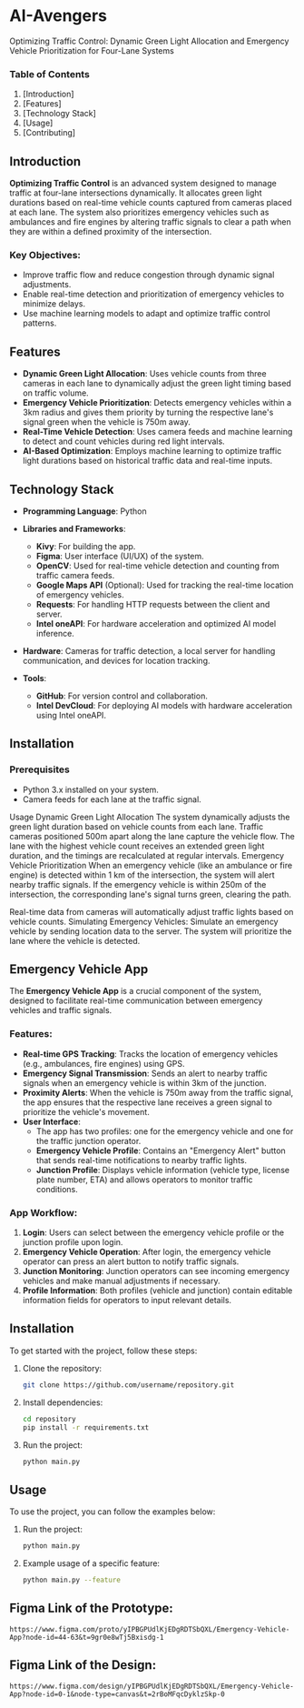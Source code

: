 # AI-Avengers
Optimizing Traffic Control: Dynamic Green Light Allocation and Emergency Vehicle Prioritization for Four-Lane Systems

### Table of Contents
1. [Introduction]
2. [Features]
3. [Technology Stack]
4. [Usage]
5. [Contributing]

## Introduction

**Optimizing Traffic Control** is an advanced system designed to manage traffic at four-lane intersections dynamically. It allocates green light durations based on real-time vehicle counts captured from cameras placed at each lane. The system also prioritizes emergency vehicles such as ambulances and fire engines by altering traffic signals to clear a path when they are within a defined proximity of the intersection.

### Key Objectives:
- Improve traffic flow and reduce congestion through dynamic signal adjustments.
- Enable real-time detection and prioritization of emergency vehicles to minimize delays.
- Use machine learning models to adapt and optimize traffic control patterns.

## Features

- **Dynamic Green Light Allocation**: Uses vehicle counts from three cameras in each lane to dynamically adjust the green light timing based on traffic volume.
- **Emergency Vehicle Prioritization**: Detects emergency vehicles within a 3km radius and gives them priority by turning the respective lane's signal green when the vehicle is 750m away.
- **Real-Time Vehicle Detection**: Uses camera feeds and machine learning to detect and count vehicles during red light intervals.
- **AI-Based Optimization**: Employs machine learning to optimize traffic light durations based on historical traffic data and real-time inputs.

## Technology Stack

- **Programming Language**: Python
- **Libraries and Frameworks**:
  - **Kivy**: For building the app.
  - **Figma**: User interface (UI/UX) of the system.
  - **OpenCV**: Used for real-time vehicle detection and counting from traffic camera feeds.
  - **Google Maps API** (Optional): Used for tracking the real-time location of emergency vehicles.
  - **Requests**: For handling HTTP requests between the client and server.
  - **Intel oneAPI**: For hardware acceleration and optimized AI model inference.
  
- **Hardware**: Cameras for traffic detection, a local server for handling communication, and devices for location tracking.
- **Tools**: 
  - **GitHub**: For version control and collaboration.
  - **Intel DevCloud**: For deploying AI models with hardware acceleration using Intel oneAPI.

## Installation

### Prerequisites
- Python 3.x installed on your system.
- Camera feeds for each lane at the traffic signal.


Usage
Dynamic Green Light Allocation
The system dynamically adjusts the green light duration based on vehicle counts from each lane. Traffic cameras positioned 500m apart along the lane capture the vehicle flow.
The lane with the highest vehicle count receives an extended green light duration, and the timings are recalculated at regular intervals.
Emergency Vehicle Prioritization
When an emergency vehicle (like an ambulance or fire engine) is detected within 1 km of the intersection, the system will alert nearby traffic signals.
If the emergency vehicle is within 250m of the intersection, the corresponding lane's signal turns green, clearing the path.

Real-time data from cameras will automatically adjust traffic lights based on vehicle counts.
Simulating Emergency Vehicles:
Simulate an emergency vehicle by sending location data to the server. The system will prioritize the lane where the vehicle is detected.

## Emergency Vehicle App

The **Emergency Vehicle App** is a crucial component of the system, designed to facilitate real-time communication between emergency vehicles and traffic signals.

### Features:
- **Real-time GPS Tracking**: Tracks the location of emergency vehicles (e.g., ambulances, fire engines) using GPS.
- **Emergency Signal Transmission**: Sends an alert to nearby traffic signals when an emergency vehicle is within 3km of the junction.
- **Proximity Alerts**: When the vehicle is 750m away from the traffic signal, the app ensures that the respective lane receives a green signal to prioritize the vehicle's movement.
- **User Interface**:
  - The app has two profiles: one for the emergency vehicle and one for the traffic junction operator.
  - **Emergency Vehicle Profile**: Contains an "Emergency Alert" button that sends real-time notifications to nearby traffic lights.
  - **Junction Profile**: Displays vehicle information (vehicle type, license plate number, ETA) and allows operators to monitor traffic conditions.

### App Workflow:
1. **Login**: Users can select between the emergency vehicle profile or the junction profile upon login.
2. **Emergency Vehicle Operation**: After login, the emergency vehicle operator can press an alert button to notify traffic signals.
3. **Junction Monitoring**: Junction operators can see incoming emergency vehicles and make manual adjustments if necessary.
4. **Profile Information**: Both profiles (vehicle and junction) contain editable information fields for operators to input relevant details.

## Installation

To get started with the project, follow these steps:

1. Clone the repository:
    ```bash
    git clone https://github.com/username/repository.git
    ```
2. Install dependencies:
    ```bash
    cd repository
    pip install -r requirements.txt
    ```

3. Run the project:
    ```bash
    python main.py
    ```

## Usage

To use the project, you can follow the examples below:

1. Run the project:
    ```bash
    python main.py
    ```
2. Example usage of a specific feature:
    ```bash
    python main.py --feature
    ```

## Figma Link of the Prototype:
    https://www.figma.com/proto/yIPBGPUdlKjEDgRDTSbQXL/Emergency-Vehicle-App?node-id=44-63&t=9gr0e8wTj5Bxisdg-1
  
## Figma Link of the Design:
    https://www.figma.com/design/yIPBGPUdlKjEDgRDTSbQXL/Emergency-Vehicle-App?node-id=0-1&node-type=canvas&t=2rBoMFqcDyklzSkp-0
    

